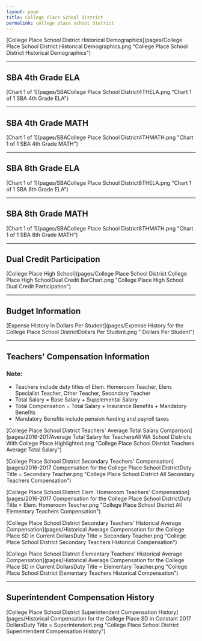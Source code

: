 ```yaml
---
layout: page
title: College Place School District
permalink: college place school district
---
```



[College Place School District Historical Demographics](pages/College Place School District Historical Demographics.png "College Place School District Historical Demographics")

___

## SBA 4th Grade ELA

[Chart 1 of 1](pages/SBACollege Place School District4THELA.png "Chart 1 of 1 SBA 4th Grade ELA")


___

## SBA 4th Grade MATH

[Chart 1 of 1](pages/SBACollege Place School District4THMATH.png "Chart 1 of 1 SBA 4th Grade MATH")


___

## SBA 8th Grade ELA

[Chart 1 of 1](pages/SBACollege Place School District8THELA.png "Chart 1 of 1 SBA 8th Grade ELA")


___

## SBA 8th Grade MATH

[Chart 1 of 1](pages/SBACollege Place School District8THMATH.png "Chart 1 of 1 SBA 8th Grade MATH")


___

## Dual Credit Participation

[College Place High School](pages/College Place School District College Place High SchoolDual Credit BarChart.png "College Place High School Dual Credit Participation")


___

## Budget Information

[Expense History In Dollars Per Student](pages/Expense History for the College Place School DistrictDollars Per Student.png " Dollars Per Student")


___

## Teachers' Compensation Information
### Note:
- Teachers include duty titles of Elem. Homeroom Teacher, Elem. Specialist Teacher, Other Teacher, Secondary Teacher
- Total Salary = Base Salary + Supplemental Salary
- Total Compensation = Total Salary + Insurance Benefits + Mandatory Benefits
- Mandatory Benefits include pension funding and payroll taxes

[College Place School District Teachers' Average Total Salary Comparison](pages/2016-2017Average Total Salary for TeachersAll WA School Districts With College Place Highlighted.png "College Place School District Teachers Average Total Salary")

[College Place School District Secondary Teachers' Compensation](pages/2016-2017 Compensation for the College Place School DistrictDuty Title = Secondary Teacher.png "College Place School District All Secondary Teachers Compensation")

[College Place School District Elem. Homeroom Teachers' Compensation](pages/2016-2017 Compensation for the College Place School DistrictDuty Title = Elem. Homeroom Teacher.png "College Place School District All Elementary Teachers Compensation")

[College Place School District Secondary Teachers' Historical Average Compensation](pages/Historical Average Compensation for the College Place SD in Current DollarsDuty Title = Secondary Teacher.png "College Place School District Secondary Teachers Historical Compensation")

[College Place School District Elementary Teachers' Historical Average Compensation](pages/Historical Average Compensation for the College Place SD in Current DollarsDuty Title = Elementary Teacher.png "College Place School District Elementary Teachers Historical Compensation")


___

## Superintendent Compensation History

[College Place School District Superintendent Compensation History](pages/Historical Compensation for the College Place SD in Constant 2017 DollarsDuty Title = Superintendent.png "College Place School District Superintendent Compensation History")

